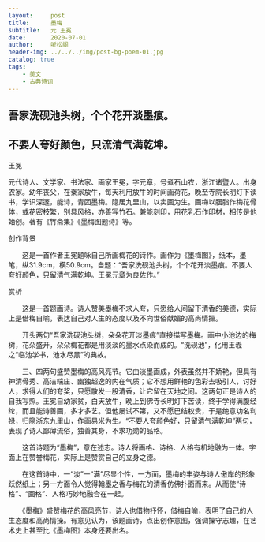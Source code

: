 ```yaml
---
layout:     post
title:      墨梅
subtitle:   元 王冕
date:       2020-07-01
author:     听松阁
header-img: ../../../img/post-bg-poem-01.jpg
catalog: true
tags:
    - 美文
    - 古典诗词
---
```


## 吾家洗砚池头树，个个花开淡墨痕。

## 不要人夸好颜色，只流清气满乾坤。







王冕 

元代诗人、文学家、书法家、画家王冕，字元章，号煮石山农，浙江诸暨人。出身农家。幼年丧父，在秦家放牛，每天利用放牛的时间画荷花，晚至寺院长明灯下读书，学识深邃，能诗，青团墨梅。隐居九里山，以卖画为生。画梅以胭脂作梅花骨体，或花密枝繁，别具风格，亦善写竹石。兼能刻印，用花乳石作印材，相传是他始创。著有《竹斋集》《墨梅图题诗》等。





创作背景



　　这是一首作者王冕题咏自己所画梅花的诗作。画作为《墨梅图》，纸本，墨笔，纵31.9cm，横50.9cm。自题：“吾家洗砚池头树，个个花开淡墨痕。不要人夸好颜色，只留清气满乾坤。王冕元章为良佐作。”





赏析



　　这是一首题画诗。诗人赞美墨梅不求人夸，只愿给人间留下清香的美德，实际上是借梅自喻，表达自己对人生的态度以及不向世俗献媚的高尚情操。



　　开头两句“吾家洗砚池头树，朵朵花开淡墨痕”直接描写墨梅。画中小池边的梅树，花朵盛开，朵朵梅花都是用淡淡的墨水点染而成的。“洗砚池”，化用王羲之“临池学书，池水尽黑”的典故。



　　三、四两句盛赞墨梅的高风亮节。它由淡墨画成，外表虽然并不娇艳，但具有神清骨秀、高洁端庄、幽独超逸的内在气质；它不想用鲜艳的色彩去吸引人，讨好人，求得人们的夸奖，只愿散发一股清香，让它留在天地之间。这两句正是诗人的自我写照。王冕自幼家贫，白天放牛，晚上到佛寺长明灯下苦读，终于学得满腹经纶，而且能诗善画，多才多艺。但他屡试不第，又不愿巴结权贵，于是绝意功名利禄，归隐浙东九里山，作画易米为生。“不要人夸颜色好，只留清气满乾坤”两句，表现了诗人鄙薄流俗，独善其身，不求功勋的品格。



　　这首诗题为“墨梅”，意在述志。诗人将画格、诗格、人格有机地融为一体。字面上在赞誉梅花，实际上是赞赏自己的立身之德。



　　在这首诗中，一“淡”一“满”尽显个性，一方面，墨梅的丰姿与诗人傲岸的形象跃然纸上；另一方面令人觉得翰墨之香与梅花的清香仿佛扑面而来。从而使“诗格”、“画格”、人格巧妙地融合在一起。



　　《墨梅》盛赞梅花的高风亮节，诗人也借物抒怀，借梅自喻，表明了自己的人生态度和高尚情操。有意见认为，该题画诗，点出创作意图，强调操守志趣，在艺术史上甚至比《墨梅图》本身还要出名。
